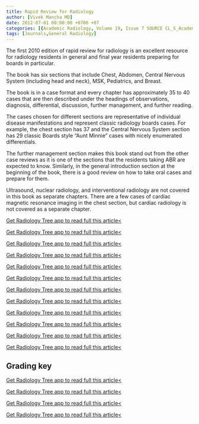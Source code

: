 ```yaml
---
title: Rapid Review for Radiology
author: [Vivek Mancha MD]
date: 2012-07-01 00:00:00 +0700 +07
categories: [{Academic Radiology, Volume 19, Issue 7 SOURCE CL_S_AcademicRadiologyVolume19Issue7 1}]
tags: [Journals,General Radiology]
---
```

The first 2010 edition of rapid review for radiology is an excellent resource for radiology residents in general and final year residents preparing for boards in particular.

The book has six sections that include Chest, Abdomen, Central Nervous System (including head and neck), MSK, Pediatrics, and Breast.

The book is in a case format and every chapter has approximately 35 to 40 cases that are then described under the headings of observations, diagnosis, differential, discussion, further management, and further reading.

The cases chosen for different sections are representative of individual disease manifestations and represent classic radiology boards cases. For example, the chest section has 37 and the Central Nervous System section has 29 classic Boards style “Aunt Minnie” cases with nicely enumerated differentials.

The further management section makes this book stand out from the other case reviews as it is one of the sections that the residents taking ABR are expected to know. Similarly, in the general introduction section at the beginning of the book, there is a good review on how to take oral cases and prepare for them.

Ultrasound, nuclear radiology, and interventional radiology are not covered in this book as separate chapters. There are a few cases of cardiac magnetic resonance imaging in the chest section, but cardiac radiology is not covered as a separate chapter.

[Get Radiology Tree app to read full this article<](https://clinicalpub.com/app)

[Get Radiology Tree app to read full this article<](https://clinicalpub.com/app)

[Get Radiology Tree app to read full this article<](https://clinicalpub.com/app)

[Get Radiology Tree app to read full this article<](https://clinicalpub.com/app)

[Get Radiology Tree app to read full this article<](https://clinicalpub.com/app)

[Get Radiology Tree app to read full this article<](https://clinicalpub.com/app)

[Get Radiology Tree app to read full this article<](https://clinicalpub.com/app)

[Get Radiology Tree app to read full this article<](https://clinicalpub.com/app)

[Get Radiology Tree app to read full this article<](https://clinicalpub.com/app)

[Get Radiology Tree app to read full this article<](https://clinicalpub.com/app)

[Get Radiology Tree app to read full this article<](https://clinicalpub.com/app)

[Get Radiology Tree app to read full this article<](https://clinicalpub.com/app)

## Grading key

[Get Radiology Tree app to read full this article<](https://clinicalpub.com/app)

[Get Radiology Tree app to read full this article<](https://clinicalpub.com/app)

[Get Radiology Tree app to read full this article<](https://clinicalpub.com/app)

[Get Radiology Tree app to read full this article<](https://clinicalpub.com/app)